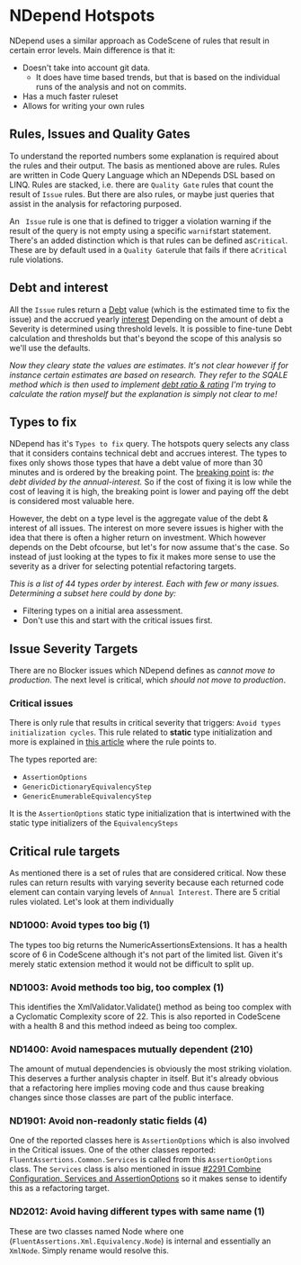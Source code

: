 # NDepend Hotspots

NDepend uses a similar approach as CodeScene of rules that result in certain error levels. Main difference is that it:

- Doesn't take into account git data.
  - It does have time based trends, but that is based on the individual runs of the analysis and not on commits.
- Has a much faster ruleset
- Allows for writing your own rules

## Rules, Issues and Quality Gates

To understand the reported numbers some explanation is required about the rules and their output. The basis as mentioned
above are rules. Rules are written in Code Query Language which an NDepends DSL based on LINQ. Rules are stacked, i.e.
there are `Quality Gate` rules that count the result of `Issue` rules. But there are also rules, or maybe just queries
that assist in the analysis for refactoring purposed.

An ` Issue` rule is one that is defined to trigger a violation warning if the result of the query is not empty using a
specific `warnif`start statement. There's an added distinction which is that rules can be defined as`Critical`. These
are by default used in a `Quality Gate`rule that fails if there a`Critical` rule violations.

## Debt and interest

All the `Issue` rules return a [Debt](https://www.ndepend.com/docs/technical-debt) value (which is the estimated time to
fix the issue) and the accrued yearly [interest](https://www.ndepend.com/docs/technical-debt#Severity) Depending on the
amount of debt a Severity is determined using threshold levels. It is possible to fine-tune Debt calculation and
thresholds but that's beyond the scope of this analysis so we'll use the defaults.

_Now they cleary state the values are estimates. It's not clear however if for instance certain estimates are based on
research._ _They refer to the SQALE method which is then used to implement
[debt ratio & rating](https://www.ndepend.com/docs/technical-debt#DebtRating)_ _I'm trying to calculate the ration
myself but the explanation is simply not clear to me!_

## Types to fix

NDepend has it's `Types to fix` query. The hotspots query selects any class that it considers contains technical debt
and accrues interest. The types to fixes only shows those types that have a debt value of more than 30 minutes and is
ordered by the breaking point. The [breaking point](https://www.ndepend.com/docs/technical-debt#BreakingPoint) is: _the
debt divided by the annual-interest._ So if the cost of fixing it is low while the cost of leaving it is high, the
breaking point is lower and paying off the debt is considered most valuable here.

However, the debt on a type level is the aggregate value of the debt & interest of all issues. The interest on more
severe issues is higher with the idea that there is often a higher return on investment. Which however depends on the
Debt ofcourse, but let's for now assume that's the case. So instead of just looking at the types to fix it makes more
sense to use the severity as a driver for selecting potential refactoring targets.

_This is a list of 44 types order by interest. Each with few or many issues. Determining a subset here could by done
by:_

- Filtering types on a initial area assessment.
- Don't use this and start with the critical issues first.

## Issue Severity Targets

There are no Blocker issues which NDepend defines as _cannot move to production_. The next level is critical, which
_should not move to production_.

### Critical issues

There is only rule that results in critical severity that triggers: `Avoid types initialization cycles`. This rule
related to **static** type initialization and more is explained in
[this article](https://codeblog.jonskeet.uk/2012/04/07/type-initializer-circular-dependencies/) where the rule points
to.

The types reported are:

- `AssertionOptions`
- `GenericDictionaryEquivalencyStep`
- `GenericEnumerableEquivalencyStep`

It is the `AssertionOptions` static type initialization that is intertwined with the static type initializers of the
`EquivalencySteps`

## Critical rule targets

As mentioned there is a set of rules that are considered critical. Now these rules can return results with varying
severity because each returned code element can contain varying levels of `Annual Interest`. There are 5 critial rules
violated. Let's look at them individually

### ND1000: Avoid types too big (1)

The types too big returns the NumericAssertionsExtensions. It has a health score of 6 in CodeScene although it's not
part of the limited list. Given it's merely static extension method it would not be difficult to split up.

### ND1003: Avoid methods too big, too complex (1)

This identifies the XmlValidator.Validate() method as being too complex with a Cyclomatic Complexity score of 22. This
is also reported in CodeScene with a health 8 and this method indeed as being too complex.

### ND1400: Avoid namespaces mutually dependent (210)

The amount of mutual dependencies is obviously the most striking violation. This deserves a further analysis chapter in
itself. But it's already obvious that a refactoring here implies moving code and thus cause breaking changes since those
classes are part of the public interface.

### ND1901: Avoid non-readonly static fields (4)

One of the reported classes here is `AssertionOptions` which is also involved in the Critical issues. One of the other
classes reported: `FluentAssertions.Common.Services` is called from this `AssertionOptions` class. The `Services` class
is also mentioned in issue
[#2291 Combine Configuration, Services and AssertionOptions](https://github.com/fluentassertions/fluentassertions/issues/2291)
so it makes sense to identify this as a refactoring target.

### ND2012: Avoid having different types with same name (1)

These are two classes named Node where one (`FluentAssertions.Xml.Equivalency.Node`) is internal and essentially an
`XmlNode`. Simply rename would resolve this.

